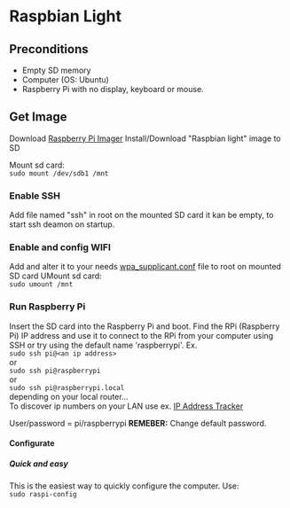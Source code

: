 # Raspbian Light
## Preconditions  
* Empty SD memory
* Computer (OS: Ubuntu)
* Raspberry Pi with no display, keyboard or mouse.

## Get Image
Download [Raspberry Pi Imager](https://www.raspberrypi.org/downloads/)
Install/Download "Raspbian light" image to SD

Mount sd card:   
`sudo mount /dev/sdb1 /mnt`

### Enable SSH
Add file named "ssh" in root on the mounted SD card it kan be empty, to start ssh deamon on startup.

### Enable and config WIFI
Add and alter it to your needs [wpa_supplicant.conf](https://github.com/mrastrom/raspberry-pi/blob/master/wpa_supplicant.conf) file to root on mounted SD card
UMount sd card:  
`sudo umount /mnt`
### Run Raspberry Pi
Insert the SD card into the Raspberry Pi and boot.
Find the RPi (Raspberry Pi) IP address and use it to connect to the RPi from your computer using SSH or try using the default name 'raspberrypi'.
Ex.    
`sudo ssh pi@<an ip address>`    
or  
`sudo ssh pi@raspberrypi`  
or  
`sudo ssh pi@raspberrypi.local`  
depending on your local router...  
To discover ip numbers on your LAN use ex. [IP Address Tracker](https://www.solarwinds.com/free-tools/ip-address-tracker?CMP=ORG-BLG-DNS)

User/password = pi/raspberrypi **REMEBER:** Change default password.
#### Configurate
##### Quick and easy
This is the easiest way to quickly configure the computer. Use:    
`sudo raspi-config`  
